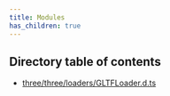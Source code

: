 ```yaml
---
title: Modules
has_children: true
---
```


<h2 class="text-delta">Directory table of contents</h2>

- [three/three/loaders/GLTFLoader.d.ts](/gg-web-engine/modules/three/three/loaders/GLTFLoader.d.ts)
